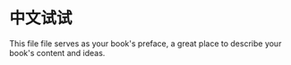# 中文试试

This file file serves as your book's preface, a great place to describe your book's content and ideas.

